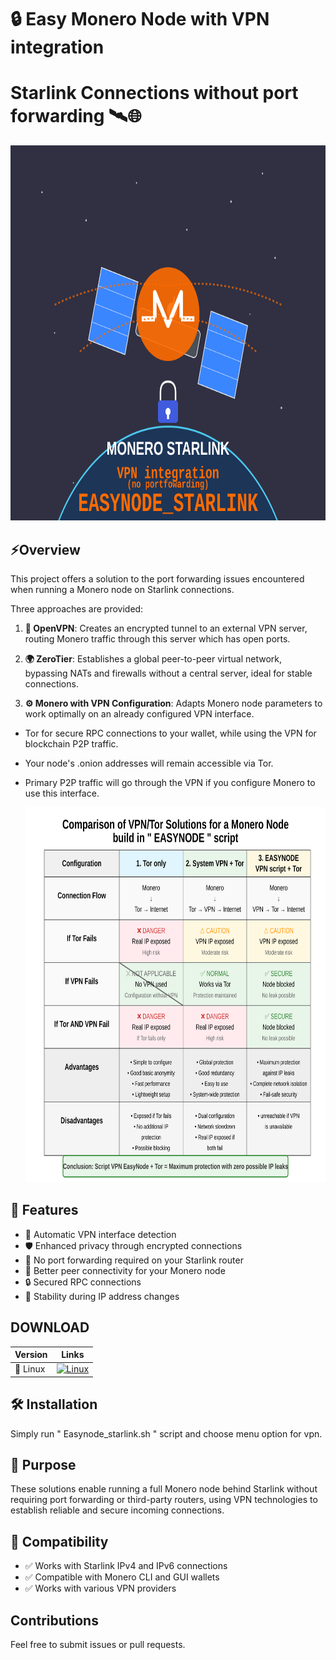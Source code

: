 # 🔒 Easy Monero Node with VPN integration 
# Starlink Connections without port forwarding 🛰️🌐


<div align="center"><img src="picture/easynode_starlink_logo2.svg" width="600" height="600" alt="Monero EasyNode top"></div>

##  ⚡Overview

This project offers a solution to the port forwarding issues encountered when running a Monero node on Starlink connections. 

Three approaches are provided:

1. **🔐 OpenVPN**: Creates an encrypted tunnel to an external VPN server, routing Monero traffic through this server which has open ports.

2. **🌍 ZeroTier**: Establishes a global peer-to-peer virtual network, bypassing NATs and firewalls without a central server, ideal for stable connections.

3. **⚙️ Monero with VPN Configuration**: Adapts Monero node parameters to work optimally on an already configured VPN interface.

- Tor for secure RPC connections to your wallet, while using the VPN for blockchain P2P traffic.

- Your node's .onion addresses will remain accessible via Tor.

- Primary P2P traffic will go through the VPN if you configure Monero to use this interface.

  <div align="center"><img src="picture/vpn_script_easynode_en.svg" width="600" height="600" alt="Monero EasyNode top"></div>

## 🚀 Features

- 🔄 Automatic VPN interface detection
- 🛡️ Enhanced privacy through encrypted connections
- 🔌 No port forwarding required on your Starlink router
- 🤝 Better peer connectivity for your Monero node
- 🔒 Secured RPC connections
- 🔄 Stability during IP address changes

## DOWNLOAD

<div align="center">

| Version | Links |
|---------|------|
| 🐧 Linux | [![Linux](https://img.shields.io/badge/Download-EasyNode_starlink-orange?style=for-the-badge)](https://github.com/kerlannXmr/easymonerod_vpn_starlink/releases/download/Easynode_stalink/easynode_starlink.sh) |

</div>


## 🛠️ Installation

Simply run " Easynode_starlink.sh " script and choose menu option for vpn.

## 🎯 Purpose

These solutions enable running a full Monero node behind Starlink without requiring port forwarding or third-party routers, using VPN technologies to establish reliable and secure incoming connections.

## 🔗 Compatibility

- ✅ Works with Starlink IPv4 and IPv6 connections
- ✅ Compatible with Monero CLI and GUI wallets
- ✅ Works with various VPN providers

##  Contributions

Feel free to submit issues or pull requests.
